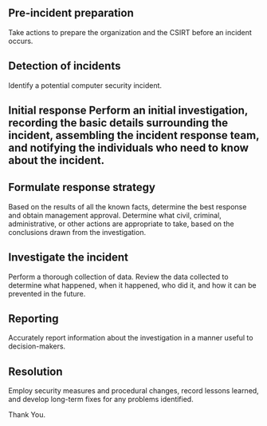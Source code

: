 <h2>Pre-incident preparation</h2>

Take actions to prepare the organization and the CSIRT before an incident occurs.

<h2>Detection of incidents</h2>

Identify a potential computer security incident.

<h2>Initial response Perform an initial investigation, recording the basic details surrounding the incident, assembling the incident response team, and notifying the individuals who need to know about the incident.</h2>

<h2>Formulate response strategy</h2>

Based on the results of all the known facts, determine the best response and obtain management approval. Determine what civil, criminal, administrative, or other actions are appropriate to take, based on the conclusions drawn from the investigation.

<h2>Investigate the incident</h2>

Perform a thorough collection of data. Review the data collected to determine what happened, when it happened, who did it, and how it can be prevented in the future.

<h2>Reporting</h2>

Accurately report information about the investigation in a manner useful to decision-makers.

<h2>Resolution</h2>

Employ security measures and procedural changes, record lessons learned, and develop long-term fixes for any problems identified.

Thank You.
